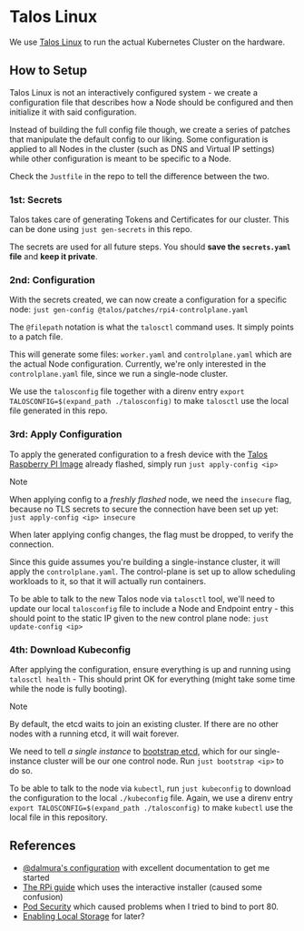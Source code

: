 # Talos Linux

We use [Talos Linux](https://talos.dev) to run the actual Kubernetes Cluster on the hardware.

## How to Setup

Talos Linux is not an interactively configured system - we create a configuration file that describes how a Node should be configured and then initialize it with said configuration.

Instead of building the full config file though, we create a series of patches that manipulate the default config to our liking. Some configuration is applied to all Nodes in the cluster (such as DNS and Virtual IP settings) while other configuration is meant to be specific to a Node.

Check the `Justfile` in the repo to tell the difference between the two.

### 1st: Secrets

Talos takes care of generating Tokens and Certificates for our cluster. This can be done using `just gen-secrets` in this repo.

The secrets are used for all future steps. You should **save the `secrets.yaml` file** and **keep it private**.

### 2nd: Configuration

With the secrets created, we can now create a configuration for a specific node: `just gen-config @talos/patches/rpi4-controlplane.yaml`

The `@filepath` notation is what the `talosctl` command uses. It simply points to a patch file.

This will generate some files: `worker.yaml` and `controlplane.yaml` which are the actual Node configuration. Currently, we're only interested in the `controlplane.yaml` file, since we run a single-node cluster.

We use the `talosconfig` file together with a direnv entry `export TALOSCONFIG=$(expand_path ./talosconfig)` to make `talosctl` use the local file generated in this repo.

### 3rd: Apply Configuration

To apply the generated configuration to a fresh device with the [Talos Raspberry PI Image](https://www.talos.dev/v1.7/talos-guides/install/single-board-computers/rpi_generic/#download-the-image) already flashed, simply run `just apply-config <ip>`

> [!NOTE]
> When applying config to a _freshly flashed_ node, we need the `insecure` flag, because no TLS secrets to secure the connection have been set up yet: `just apply-config <ip> insecure`
>
> When later applying config changes, the flag must be dropped, to verify the connection.

Since this guide assumes you're building a single-instance cluster, it will apply the `controlplane.yaml`. The control-plane is set up to allow scheduling workloads to it, so that it will actually run containers.

To be able to talk to the new Talos node via `talosctl` tool, we'll need to update our local `talosconfig` file to include a Node and Endpoint entry - this should point to the static IP given to the new control plane node: `just update-config <ip>`

### 4th: Download Kubeconfig

After applying the configuration, ensure everything is up and running using `talosctl health` - This should print OK for everything (might take some time while the node is fully booting).

> [!NOTE]
> By default, the etcd waits to join an existing cluster. If there are no other nodes with a running etcd, it will wait forever.
>
> We need to tell _a single instance_ to [bootstrap etcd](https://www.talos.dev/v1.7/learn-more/control-plane/#bootstrapping-the-control-plane), which for our single-instance cluster will be our one control node. Run `just bootstrap <ip>` to do so.

To be able to talk to the node via `kubectl`, run `just kubeconfig` to download the configuration to the local `./kubeconfig` file. Again, we use a direnv entry `export TALOSCONFIG=$(expand_path ./talosconfig)` to make `kubectl` use the local file in this repository.

## References

- [@dalmura's configuration](https://github.com/dalmura/infrastructure/blob/main/sites/indigo/docs/INDIGO-CORE-1-CONTROL-PLANE.md) with excellent documentation to get me started
- [The RPi guide](https://www.talos.dev/v1.7/talos-guides/install/single-board-computers/rpi_generic/) which uses the interactive installer (caused some confusion)
- [Pod Security](https://www.talos.dev/v1.7/kubernetes-guides/configuration/pod-security/) which caused problems when I tried to bind to port 80.
- [Enabling Local Storage](https://www.talos.dev/v1.7/kubernetes-guides/configuration/local-storage/) for later?
